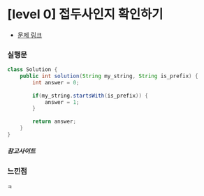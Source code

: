 # [level 0] 접두사인지 확인하기

* [문제 링크](https://school.programmers.co.kr/learn/courses/30/lessons/181906)


### 실행문
```java
class Solution {
    public int solution(String my_string, String is_prefix) {
        int answer = 0;
    
        if(my_string.startsWith(is_prefix)) {
            answer = 1;
        }
        
        return answer;
    }
}
```


##### 참고사이트


### 느낀점
```
ㅋ
``` 